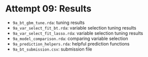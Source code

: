 # Attempt 09: Results

-   `9a_bt_gbm_tune.rda`: tuning results
-   `9a_var_select_fit_bt.rda`: variable selection tuning results
-   `9a_var_select_fit_lasso.rda`: variable selection tuning results
-   `9a_model_comparison.rda`: comparing variable selection
-   `9a_prediction_helpers.rda`: helpful prediction functions
-   `9a_bt_submission.csv`: submission file
